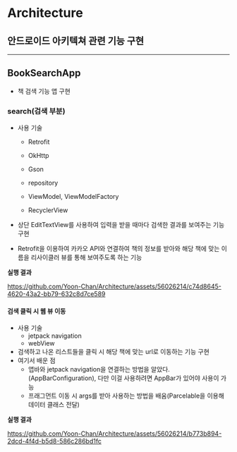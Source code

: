 # Architecture
안드로이드 아키텍쳐 관련 기능 구현
---

---



## BookSearchApp
 + 책 검색 기능 앱 구현

### search(검색 부분)

+ 사용 기술

  + Retrofit

  + OkHttp

  + Gson

  + repository

  + ViewModel, ViewModelFactory
  + RecyclerView

+ 상단 EditTextView를 사용하여 입력을 받을 때마다 검색한 결과를 보여주는 기능 구현
+ Retrofit을 이용하여 카카오 API와 연결하여 책의 정보를 받아와 해당 책에 맞는 이름을 리사이클러 뷰를 통해 보여주도록 하는 기능

__실행 결과__


https://github.com/Yoon-Chan/Architecture/assets/56026214/c74d8645-4620-43a2-bb79-632c8d7ce589



#### 검색 클릭 시 웹 뷰 이동

+ 사용 기술
  + jetpack navigation
  + webView
+ 검색하고 나온 리스트들을 클릭 시 해당 책에 맞는 url로 이동하는 기능 구현
+ 여기서 배운 점
  + 앱바와 jetpack navigation을 연결하는 방법을 알았다. (AppBarConfiguration), 다만 이걸 사용하려면 AppBar가 있어야 사용이 가능
  + 프래그먼트 이동 시 args를 받아 사용하는 방법을 배움(Parcelable을 이용해 데이터 클래스 전달)

__실행 결과__



https://github.com/Yoon-Chan/Architecture/assets/56026214/b773b894-2dcd-4f4d-b5d8-586c286bd1fc

